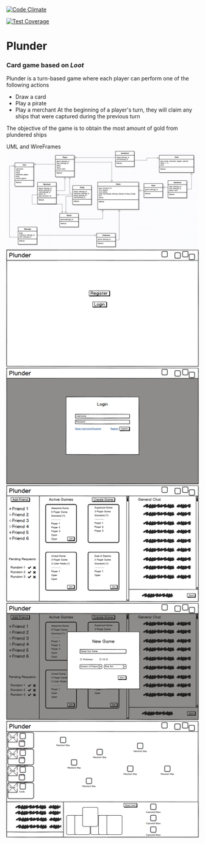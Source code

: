 [![Code Climate](https://codeclimate.com/github/vpatel90/Plunder/badges/gpa.svg)](https://codeclimate.com/github/vpatel90/Plunder)

[![Test Coverage](https://codeclimate.com/github/vpatel90/Plunder/badges/coverage.svg)](https://codeclimate.com/github/vpatel90/Plunder/coverage)

# Plunder
### Card game based on _Loot_

Plunder is a turn-based game where each player can perform one of the following actions
* Draw a card
* Play a pirate
* Play a merchant
At the beginning of a player's turn, they will claim any ships that were captured during the previous turn

The objective of the game is to obtain the most amount of gold from plundered ships


UML and WireFrames
![Alt text](/wireframes/uml.png)
![Alt text](/wireframes/Root_No_Session.png)
![Alt text](/wireframes/Login.png)
![Alt text](/wireframes/Root_Session.png)
![Alt text](/wireframes/Create.png)
![Alt text](/wireframes/Game_Show.png)
